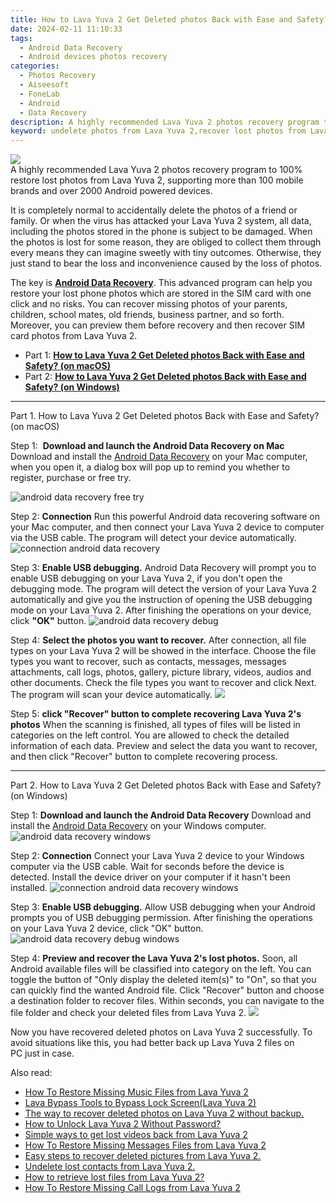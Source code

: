 ```yaml
---
title: How to Lava Yuva 2 Get Deleted photos Back with Ease and Safety?
date: 2024-02-11 11:10:33
tags: 
  - Android Data Recovery
  - Android devices photos recovery
categories: 
  - Photos Recovery
  - Aiseesoft
  - FoneLab
  - Android
  - Data Recovery
description: A highly recommended Lava Yuva 2 photos recovery program to 100% restore lost photos from Lava Yuva 2, supporting more than 100 mobile brands and over 2000 Android powered devices.
keyword: undelete photos from Lava Yuva 2,recover lost photos from Lava Yuva 2,regain missing photos,Lava Yuva 2 photos recovery,save erased photos from Lava Yuva 2,restore deleted photos on Lava Yuva 2,how to recover photos in Lava Yuva 2,Lava Yuva 2 photos disappear,lost all photos in Lava Yuva 2 again,photos disappear Lava Yuva 2,Lava Yuva 2 photos disappeared,Lava Yuva 2 issues with photos deleted
---
```


<img src="https://img0mobiles.techidaily.com/images/best-assets/devices/lava/lava-yuva-2/2.jpg" class="atpl-imgstyle"  />

<div class="atpl-content atpl-for-fonelab-android recover-photos">

<div class="atpl-post-description-part-1">
A highly recommended Lava Yuva 2 photos recovery program to 100% restore lost photos from Lava Yuva 2, supporting more than 100 mobile brands and over 2000 Android powered devices.
</div>



<div class="atpl-post-description-part-2">
<div class="tpl-content-sub-paragraph-normal">
  <p>
    It is completely normal to accidentally delete the photos of a friend or family. Or when the virus has attacked your Lava Yuva 2 system, all data, including the photos stored in the phone is subject to be damaged. When the photos is lost for some reason, they are obliged to collect them through every means they can imagine sweetly with tiny outcomes. Otherwise, they just stand to bear the loss and inconvenience caused by the loss of photos.
  </p>
</div>
</div>

<div class="atpl-post-description-part-3">
<div class="tpl-content-sub-paragraph-normal">
    <p>
        The key is <a href="https://tools.techidaily.com/aiseesoft-android-data-recovery/" target="_blank" rel="noopener"><strong>Android Data Recovery</strong></a>. This advanced program can help you restore your lost phone photos which are stored in the SIM card with one click and no risks. You can recover missing photos of your parents, children, school mates, old friends, business partner, and so forth. Moreover, you can preview them before recovery and then recover SIM card photos from Lava Yuva 2.
    </p>
</div>
</div>

<ul>
  <li>Part 1: <strong><a href="#p1"> How to Lava Yuva 2 Get Deleted photos Back with Ease and Safety?  (on macOS)</a></strong></li>
  <li>Part 2: <strong><a href="#p2"> How to Lava Yuva 2 Get Deleted photos Back with Ease and Safety?  (on Windows)</a></strong></li>
</ul>




<!-- Part 1 -->
<a id="p1" name="p1" ></a><hr>

<div>
  <span class="atpl-step-part-style">Part 1. How to Lava Yuva 2 Get Deleted photos Back with Ease and Safety? (on macOS)</span>
</div>  

<span class="atpl-stepstyle-a"><span>Step 1: </span></span> <strong>Download and launch the Android Data Recovery on Mac</strong>
Download and install the <a href="https://tools.techidaily.com/aiseesoft-android-data-recovery/" target="_blank" rel="noopener">Android Data Recovery</a> on your Mac computer, when you open it, a dialog box will pop up to remind you whether to register, purchase or free try.

<img src="https://tools.techidaily.com/images/apps/aiseesoft/android-data-recovery/mac-free-try.png" class="atpl-imgstyle" alt="android data recovery free try" />

<span class="atpl-stepstyle-a"><span>Step 2: </span></span> <strong>Connection</strong>
Run this powerful Android data recovering software on your Mac computer, and then connect your Lava Yuva 2 device to computer via the USB cable. The program will detect your device automatically.
<img src="https://tools.techidaily.com/images/apps/aiseesoft/android-data-recovery/mac-connection-interface.jpg" class="atpl-imgstyle" alt="connection android data recovery" />

<span class="atpl-stepstyle-a"><span>Step 3: </span></span> <strong>Enable USB debugging.</strong>
Android Data Recovery will prompt you to enable USB debugging on your Lava Yuva 2, if you don't open the debugging mode. The program will detect the version of your Lava Yuva 2 automatically and give you the instruction of opening the USB debugging mode on your Lava Yuva 2. After finishing the operations on your device, click <strong>"OK"</strong> button.
<img src="https://tools.techidaily.com/images/apps/aiseesoft/android-data-recovery/mac-android-usb-debug.jpg"  class="atpl-imgstyle" alt="android data recovery debug" />

<span class="atpl-stepstyle-a"><span>Step 4: </span></span> <strong>Select the photos you want to recover.</strong>
After connection, all file types on your Lava Yuva 2 will be showed in the interface. Choose the file types you want to recover, such as contacts, messages, messages attachments, call logs, photos, gallery, picture library, videos, audios and other documents. Check the file types you want to recover and click Next. The program will scan your device automatically.
<img src="https://tools.techidaily.com/images/apps/aiseesoft/android-data-recovery/mac-choose-type-photos.jpg" class="atpl-imgstyle"  />

<span class="atpl-stepstyle-a"><span>Step 5: </span></span> <strong>click "Recover" button to  complete recovering Lava Yuva 2's photos</strong>
When the scanning is finished, all types of files will be listed in categories on the left control. You are allowed to check the detailed information of each data. Preview and select the data you want to recover, and then click "Recover" button to complete recovering process.


<a id="p2" name="p2"></a><hr>

<!-- Part 2 -->
<div>
  <span class="atpl-step-part-style">Part 2. How to Lava Yuva 2 Get Deleted photos Back with Ease and Safety? (on Windows)</span>
</div>

<span class="atpl-stepstyle-a"><span>Step 1: </span></span> <strong>Download and launch the Android Data Recovery</strong>
Download and install the <a href="https://tools.techidaily.com/aiseesoft-android-data-recovery/" target="_blank" rel="noopener">Android Data Recovery</a> on your Windows computer.
<img src="https://tools.techidaily.com/images/apps/aiseesoft/android-data-recovery/win-start-interface.png"  class="atpl-imgstyle" alt="android data recovery windows" />

<span class="atpl-stepstyle-a"><span>Step 2: </span></span> <strong>Connection</strong>
Connect your Lava Yuva 2 device to your Windows computer via the USB cable. Wait for seconds before the device is detected. Install the device driver on your computer if it hasn't been installed.
<img src="https://tools.techidaily.com/images/apps/aiseesoft/android-data-recovery/win-connection-interface.png" class="atpl-imgstyle" alt="connection android data recovery windows" />

<span class="atpl-stepstyle-a"><span>Step 3: </span></span> <strong>Enable USB debugging.</strong>
Allow USB debugging when your Android prompts you of USB debugging permission. After finishing the operations on your Lava Yuva 2 device, click "OK" button.
<img src="https://tools.techidaily.com/images/apps/aiseesoft/android-data-recovery/win-android-usb-debug.png" class="atpl-imgstyle" alt="android data recovery debug windows" />

<span class="atpl-stepstyle-a"><span>Step 4: </span></span> <strong>Preview and recover the Lava Yuva 2's lost photos.</strong>
Soon, all Android available files will be classified into category on the left. You can toggle the button of "Only display the deleted item(s)" to "On", so that you can quickly find the wanted Android file. Click "Recover" button and choose a destination folder to recover files. Within seconds, you can navigate to the file folder and check your deleted files from Lava Yuva 2.
<img src="https://tools.techidaily.com/images/apps/aiseesoft/android-data-recovery/win-recover-photos.png" class="atpl-imgstyle"  />

<div class="atpl-post-description-part-4">
<div class="tpl-content-sub-paragraph-normal">
    <p>
        Now you have recovered deleted photos on Lava Yuva 2 successfully. To avoid situations like this, you had better back up Lava Yuva 2 files on PC just in case.
    </p>
</div>
</div>

<ins class="adsbygoogle"
     style="display:block"
     data-ad-client="ca-pub-7571918770474297"
     data-ad-slot="8358498916"
     data-ad-format="auto"
     data-full-width-responsive="true"></ins>

<span class="atpl-alsoreadstyle">Also read:</span>
<div><ul>
<li><a href="/how-to-restore-missing-music-files-from-lava-yuva-2-by-fonelab-android-recover-music/" target="_blank" rel="noopener"><u>How To  Restore Missing Music Files from Lava Yuva 2</u></a></li>
<li><a href="/lava-bypass-tools-to-bypass-lock-screen-lava-yuva-2-by-drfone-android-unlock-android-unlock/" target="_blank" rel="noopener"><u>Lava Bypass Tools to Bypass Lock Screen(Lava Yuva 2)</u></a></li>
<li><a href="/the-way-to-recover-deleted-photos-on-lava-yuva-2-without-backup-by-fonelab-android-recover-photos/" target="_blank" rel="noopener"><u>The way to recover deleted photos on Lava Yuva 2 without backup.</u></a></li>
<li><a href="/how-to-unlock-lava-yuva-2-without-password-by-drfone-android-unlock-android-unlock/" target="_blank" rel="noopener"><u>How to Unlock Lava Yuva 2 Without Password?</u></a></li>
<li><a href="/simple-ways-to-get-lost-videos-back-from-lava-yuva-2-by-fonelab-android-recover-video/" target="_blank" rel="noopener"><u>Simple ways to get lost videos back from Lava Yuva 2</u></a></li>
<li><a href="/how-to-restore-missing-messages-files-from-lava-yuva-2-by-fonelab-android-recover-messages/" target="_blank" rel="noopener"><u>How To  Restore Missing Messages Files from Lava Yuva 2</u></a></li>
<li><a href="/easy-steps-to-recover-deleted-pictures-from-lava-yuva-2-by-fonelab-android-recover-pictures/" target="_blank" rel="noopener"><u>Easy steps to recover deleted pictures from Lava Yuva 2.</u></a></li>
<li><a href="/undelete-lost-contacts-from-lava-yuva-2-by-fonelab-android-recover-contacts/" target="_blank" rel="noopener"><u>Undelete lost contacts from Lava Yuva 2.</u></a></li>
<li><a href="/how-to-retrieve-lost-files-from-lava-yuva-2-by-fonelab-android-recover-data/" target="_blank" rel="noopener"><u>How to retrieve lost files from Lava Yuva 2?</u></a></li>
<li><a href="/how-to-restore-missing-call-logs-from-lava-yuva-2-by-fonelab-android-recover-call-logs/" target="_blank" rel="noopener"><u>How To  Restore Missing Call Logs from Lava Yuva 2</u></a></li>
</ul></div>

</div>
